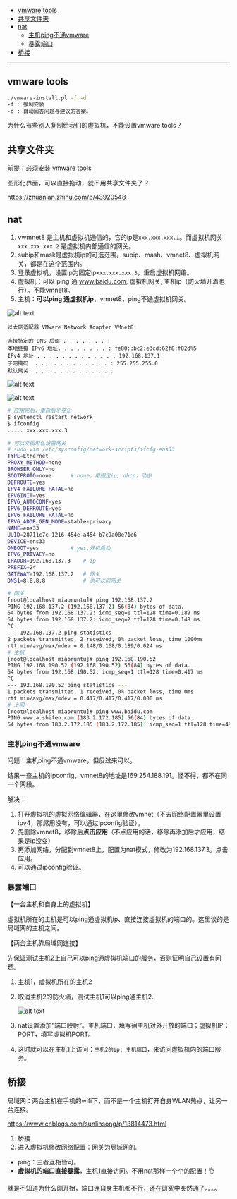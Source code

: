 - [vmware tools](#vmware-tools)
- [共享文件夹](#共享文件夹)
- [nat](#nat)
  - [主机ping不通vmware](#主机ping不通vmware)
  - [暴露端口](#暴露端口)
- [桥接](#桥接)


---
## vmware tools

```bash
./vmware-install.pl -f -d
-f : 强制安装
-d : 自动回答问题与建议的答案。
```

为什么有些别人复制给我们的虚拟机，不能设置vmware tools？

## 共享文件夹

前提：必须安装 vmware tools

图形化界面，可以直接拖动，就不用共享文件夹了？

https://zhuanlan.zhihu.com/p/43920548

## nat

1. vwmnet8 是主机和虚拟机通信的，它的ip是`xxx.xxx.xxx.1`。而虚拟机网关`xxx.xxx.xxx.2` 是虚拟机内部通信的网关。
2. subip和mask是虚拟机ip的可选范围。subip、mash、vmnet8、虚拟机网关，都是在这个范围内。
3. 登录虚拟机，设置ip为固定ip`xxx.xxx.xxx.3`，重启虚拟机网络。
4. 虚拟机：可以 ping 通 www.baidu.com, 虚拟机网关, 主机ip（防火墙开着也行）。不能vmnet8。
5. 主机：**可以ping 通虚拟机ip**、vmnet8，ping不通虚拟机网关。



![alt text](../../images/image-20.png)

```
以太网适配器 VMware Network Adapter VMnet8:

连接特定的 DNS 后缀 . . . . . . . :
本地链接 IPv6 地址. . . . . . . . : fe80::bc2:e3cd:62f8:f82d%5
IPv4 地址 . . . . . . . . . . . . : 192.168.137.1
子网掩码  . . . . . . . . . . . . : 255.255.255.0
默认网关. . . . . . . . . . . . . :
```

![alt text](../../images/image-22.png)

![alt text](../../images/image-21.png)


```bash
# 应用完后，重启后才变化
$ systemctl restart network
$ ifconfig 
..... xxx.xxx.xxx.3
```

```bash
# 可以非图形化设置网关
# sudo vim /etc/sysconfig/network-scripts/ifcfg-ens33 
TYPE=Ethernet
PROXY_METHOD=none
BROWSER_ONLY=no
BOOTPROTO=none      # none，用固定ip; dhcp，动态
DEFROUTE=yes
IPV4_FAILURE_FATAL=no
IPV6INIT=yes
IPV6_AUTOCONF=yes
IPV6_DEFROUTE=yes
IPV6_FAILURE_FATAL=no
IPV6_ADDR_GEN_MODE=stable-privacy
NAME=ens33
UUID=28711c7c-1216-454e-a454-b7c9a08e71e6
DEVICE=ens33
ONBOOT=yes          # yes,开机启动
IPV6_PRIVACY=no
IPADDR=192.168.137.3    # ip
PREFIX=24
GATEWAY=192.168.137.2   # 网关
DNS1=8.8.8.8            # 也可以同网关
```

```bash
# 网关
[root@localhost miaoruntu]# ping 192.168.137.2
PING 192.168.137.2 (192.168.137.2) 56(84) bytes of data.
64 bytes from 192.168.137.2: icmp_seq=1 ttl=128 time=0.189 ms
64 bytes from 192.168.137.2: icmp_seq=2 ttl=128 time=0.148 ms
^C
--- 192.168.137.2 ping statistics ---
2 packets transmitted, 2 received, 0% packet loss, time 1000ms
rtt min/avg/max/mdev = 0.148/0.168/0.189/0.024 ms
# 主机
[root@localhost miaoruntu]# ping 192.168.190.52
PING 192.168.190.52 (192.168.190.52) 56(84) bytes of data.
64 bytes from 192.168.190.52: icmp_seq=1 ttl=128 time=0.417 ms
^C
--- 192.168.190.52 ping statistics ---
1 packets transmitted, 1 received, 0% packet loss, time 0ms
rtt min/avg/max/mdev = 0.417/0.417/0.417/0.000 ms
# 上网
[root@localhost miaoruntu]# ping www.baidu.com
PING www.a.shifen.com (183.2.172.185) 56(84) bytes of data.
64 bytes from 183.2.172.185 (183.2.172.185): icmp_seq=1 ttl=128 time=49.6 ms
```

### 主机ping不通vmware

问题：主机ping不通vmware，但反过来可以。

结果一查主机的ipconfig，vmnet8的地址是169.254.188.191。怪不得，都不在同一个网段。

解决：
1. 打开虚拟机的虚拟网络编辑器，在这里修改vmnet（不去网络配置器里设置ipv4，那屌用没有，可以通过ipconfig验证）。
2. 先删除vmnet8，移除后**点击应用**（不点应用的话，移除再添加后才应用，结果是ip没变）
3. 再添加网络，分配到vmnet8上，配置为nat模式，修改为192.168.137.3。点击应用。
4. 可以通过ipconfig验证。

### 暴露端口

【一台主机和自身上的虚拟机】

虚拟机所在的主机是可以ping通虚拟机ip、直接连接虚拟机的端口的。这里谈的是局域网的主机之间。

【两台主机靠局域网连接】

先保证测试主机2上自己可以ping通虚拟机端口的服务，否则证明自己设置有问题。
1. 主机1，虚拟机所在的主机2
2. 取消主机2的防火墙，测试主机1可以ping通主机2.

    ![alt text](../../images/image-23.png)
3. nat设置添加“端口映射”。主机端口，填写宿主机对外开放的端口；虚拟机IP；PORT，填写虚拟机PORT。
4. 这时就可以在主机1上访问：`主机2的ip: 主机端口`，来访问虚拟机内的端口服务。

## 桥接

局域网：两台主机在手机的wifi下，而不是一个主机打开自身WLAN热点，让另一台连接。

https://www.cnblogs.com/sunlinsong/p/13814473.html

1. 桥接
2. 进入虚拟机修改网络配置：网关为局域网的.

- ping：三者互相皆可。
- **虚拟机的端口直接暴露**，主机1直接访问。不用nat那样一个个的配置！👌

就是不知道为什么刚开始，端口连自身主机都不行，还在研究中突然通了。。。。